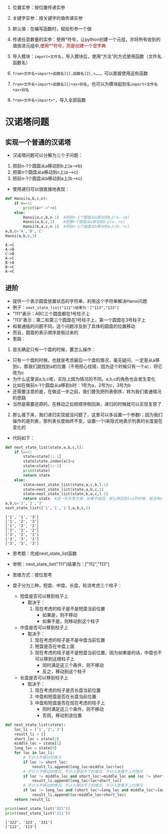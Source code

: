 1. 位置实参：按位置传递实参
2. 关键字实参：按关键字的值传递实参
3. 默认值：在编写函数时，赋给形参一个值
4. 传递任意数量的实参：使用*符号，让python创建一个元组，并将所有收到的值放进元组中,<font color=#AA0000>使用**符号，则是创建一个空字典</font>

5. 导入模块：`import+文件名`，导入模块后，使用“方法”的方式使用函数（文件名.函数名）
6.  `from+文件名+import+函数名[1],函数名[2],+……`，可以直接使用这些函数
7. `from+文件名+import+函数名[1]+as+别名`，也可以为模块起别名`import+文件名+as+别名`
8. `from+文件名+import+*`，导入全部函数

# 汉诺塔问题
## 实现一个普通的汉诺塔
- 汉诺塔问题可以分解为三个子问题：
 1. 把前n-1个圆盘从a移动到b上(a-->b)
 2. 把第n个圆盘从a移动到c上(a-->c)
 3. 把前n-1个圆盘从b移动到a上(b-->c)
- 使用递归可以很直接地表现：
```python
def Hanoi(a,b,c,n):
    if n==1:
        print(a+"->"+c)
    else:
        Hanoi(a,c,b,n-1)  #把前n-1个圆盘从a移动到b上(a-->b)
        Hanoi(a,b,c,1)    #把第n个圆盘从a移动到c上(a-->c)
        Hanoi(b,a,c,n-1)  #把前n-1个圆盘从b移动到a上(b-->c)
a,b,c='A','B','C'
Hanoi(a,b,c,3)
```

```
A->C
A->B
C->B
A->C
B->A
B->C
A->C
```

## 进阶
- 提供一个表示圆盘放置状态的字符串，利用这个字符串解决Hanoi问题
- 例子：`next_state_list("111")结果为：["113","123"]`
 - "111"表示：ABC三个圆盘都在1号柱子上
 - "113"表示：第二和第三个圆盘在1号柱子上，第一个圆盘在3号柱子上
- 和普通版的问题不同，这个问题涉及到了具体的圆盘的位置移动
- 而且，圆盘的表示顺序是倒过来的
- 思路：
 1. 首先确定只有一个盘的时候，要怎么操作：
  - 只有一个盘的时候，也就是考虑最后一个盘的情况，毫无疑问，一定是从a移到c，那我们就找到a的位置（不用担心找错，因为这个时候只有一个a），将它改为c
  - 为什么这里说a,b,c呢，实际上因为情况的不同，a,b,c的角色也会发生变化
  - 比如在做前n-1个圆盘从a移到b时：1号为a，2号为c，3号为b
  - 还需要注意的是，在做这一步之前，我们要先把列表倒序，转为我们普通情况的思路
  - 当然是需要还原的，在移动之后把顺序倒回来，递归的时候就可以实现复原了
 2. 那么接下来，我们递归实现就没问题了，这里可以多设置一个参数l；因为我们操作的是列表，那列表长度始终不变，设置一个l来隐式地表示列表的长度是在变化的
  - 代码如下：
```python
def next_state_list(state,a,b,c,l):
    if l==1:
        state=state[::-1]
        state[state.index(a)]=c
        state=state[::-1]
        print(state)
        return state
    else:
        state=next_state_list(state,a,c,b,l-1)
        state=next_state_list(state,a,b,c,1)
        state=next_state_list(state,b,a,c,l-1)
        return state  #这一步非常关键，如果不返回，那么再回到l=2的时候，就没有state返回了，state变成了Noneobject
a,b,c='1','2','3'
next_state_list(['1','1','1'],a,b,c,3)
```

```
['1', '1', '3']
['1', '2', '3']
['1', '2', '2']
['3', '2', '2']
['3', '2', '1']
['3', '3', '1']
['3', '3', '3']
```

- 思考题：完成next_state_list函数
- 举例：next_state_list("111")结果为：["112","113"]

- 思维方式：按位思考
 - 盘子分为三种，短盘、中盘、长盘，轮流考虑三个柱子：
     - 短盘是否可以移到柱子上
         - 取决于：
             1. 现在考虑的柱子是不是短盘当前位置
                 - 如果是，则不移动
                 - 如果不是，则移动到这个柱子
     - 中盘是否可以移到柱子上
         - 取决于：
             1. 现在考虑的柱子是不是中盘当前位置
             2. 短盘是否在中盘上面
             3. 现在考虑的柱子是不是短盘当前位置，因为如果是的话，中盘也不可以移到这根柱子上
                 - 同时满足这三个条件，则不移动
                 - 反之，移动到这个柱子
     - 长盘是否可以移到柱子上
         - 取决于：
             1. 现在考虑的柱子是否长盘当前位置
             2. 中盘和短盘是否在长盘当前位置 
             3. 中盘和短盘是否在现在考虑的柱子上
                 - 同时满足这三个条件，则不移动
                 - 否则，移动到该位置

```python
def next_state_list(state):
    loc_li = ['1','2','3']
    result_li = []
    short_loc = state[2]
    middle_loc = state[1]
    long_loc = state[0]    
    for loc in loc_li:
        # 不计入不移动的情况
        if loc != short_loc:             
            result_li.append(long_loc+middle_loc+loc)  
        # 不计入不移动的情况、不计入移动不了的情况、不计入放置不上的情况
        if loc != middle_loc and short_loc!=middle_loc and loc != short_loc:
            result_li.append(long_loc+loc+short_loc)
        # 不计入不移动的情况、不计入移动不了的情况、不计入放置不上的情况
        if loc != long_loc and (short_loc!=long_loc and middle_loc!=long_loc) and (loc != short_loc and loc != middle_loc):
            result_li.append(loc+middle_loc+short_loc)
    return result_li

print(next_state_list("321"))
print(next_state_list('111'))
```
```
['322', '323', '331']
['112', '113']

```